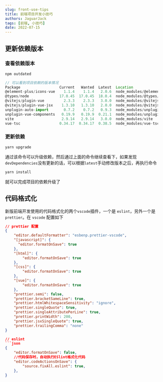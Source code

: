 ```yaml
---
slug: front-use-tips
title: 前端项目开发小技巧
authors: JaguarJack
tags: [前端, 小技巧]
date: 2022-07-15
---
```


## 更新依赖版本
### 查看依赖版本
```javascript
npm outdated

// 可以看到项目依赖的版本情况
Package                  Current   Wanted  Latest  Location                              Depended by
@element-plus/icons-vue    1.1.4    1.1.4   2.0.6  node_modules/@element-plus/icons-vue  catchadmin-pro
@types/node              17.0.45  17.0.45  18.0.4  node_modules/@types/node              catchadmin-pro
@vitejs/plugin-vue         2.3.3    2.3.3   3.0.0  node_modules/@vitejs/plugin-vue       catchadmin-pro
@vitejs/plugin-vue-jsx    1.3.10   1.3.10   2.0.0  node_modules/@vitejs/plugin-vue-jsx   catchadmin-pro
unplugin-auto-import       0.7.2    0.7.2   0.9.3  node_modules/unplugin-auto-import     catchadmin-pro
unplugin-vue-components   0.19.9   0.19.9  0.21.1  node_modules/unplugin-vue-components  catchadmin-pro
vite                      2.9.14   2.9.14   3.0.0  node_modules/vite                     catchadmin-pro
vue-tsc                  0.34.17  0.34.17  0.38.5  node_modules/vue-tsc                  catchadmin-pro
```

### 更新依赖
```
yarn upgrade
```
通过该命令可以升级依赖，然后通过上面的命令继续查看下，如果发现`devDependencies`没有更新的话，可以根据`latest`手动修改版本之后，再执行命令
```
yarn install
```
就可以完成项目的依赖升级了

## 代码格式化
新版前端开发使用的代码格式化的两个`vscode`插件，一个是 `eslint`，另外一个是 `prettier`。在 `vscode` 配置如下
```json
// prettier 配置
{
    "editor.defaultFormatter": "esbenp.prettier-vscode",
    "[javascript]": {
      "editor.formatOnSave": true
    },
    "[html]": {
        "editor.formatOnSave": true
    },
    "[css]": {
        "editor.formatOnSave": true
    },
    "[vue]": {
        "editor.formatOnSave": true
    },
    "prettier.semi": false,
    "prettier.bracketSameLine": true,
    "prettier.htmlWhitespaceSensitivity": "ignore",
    "prettier.singleQuote": true,
    "prettier.singleAttributePerLine": true,
    "prettier.printWidth": 200,
    "prettier.jsxSingleQuote": true,
    "prettier.trailingComma": "none"
}

// eslint
```json
{
    "editor.formatOnSave": false,
    //代码保存时，自动执行ESlint格式化代码
    "editor.codeActionsOnSave": {     
        "source.fixAll.eslint": true,
    },
}
```